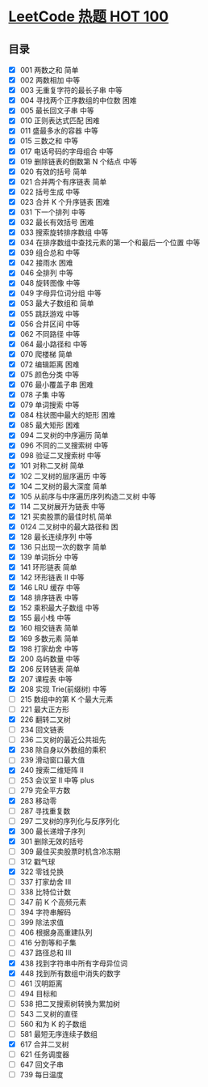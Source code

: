 # [LeetCode 热题 HOT 100](https://leetcode-cn.com/problem-list/2cktkvj/)

## 目录

- [x] 001 两数之和 简单
- [x] 002 两数相加 中等
- [x] 003 无重复字符的最长子串 中等
- [x] 004 寻找两个正序数组的中位数 困难
- [x] 005 最长回文子串 中等
- [x] 010 正则表达式匹配 困难
- [x] 011 盛最多水的容器 中等
- [x] 015 三数之和 中等
- [x] 017 电话号码的字母组合 中等
- [x] 019 删除链表的倒数第 N 个结点 中等
- [x] 020 有效的括号 简单
- [x] 021 合并两个有序链表 简单
- [x] 022 括号生成 中等
- [x] 023 合并 K 个升序链表 困难
- [x] 031 下一个排列 中等
- [x] 032 最长有效括号 困难
- [x] 033 搜索旋转排序数组 中等
- [x] 034 在排序数组中查找元素的第一个和最后一个位置 中等
- [x] 039 组合总和 中等
- [x] 042 接雨水 困难
- [x] 046 全排列 中等
- [x] 048 旋转图像 中等
- [x] 049 字母异位词分组 中等
- [x] 053 最大子数组和 简单
- [x] 055 跳跃游戏 中等
- [x] 056 合并区间 中等
- [x] 062 不同路径 中等
- [x] 064 最小路径和 中等
- [x] 070 爬楼梯 简单
- [x] 072 编辑距离 困难
- [x] 075 颜色分类 中等
- [x] 076 最小覆盖子串 困难
- [x] 078 子集 中等
- [x] 079 单词搜索 中等
- [x] 084 柱状图中最大的矩形 困难
- [x] 085 最大矩形 困难
- [x] 094 二叉树的中序遍历 简单
- [x] 096 不同的二叉搜索树 中等
- [x] 098 验证二叉搜索树 中等
- [x] 101 对称二叉树 简单
- [x] 102 二叉树的层序遍历 中等
- [x] 104 二叉树的最大深度 简单
- [x] 105 从前序与中序遍历序列构造二叉树 中等
- [x] 114 二叉树展开为链表 中等
- [x] 121 买卖股票的最佳时机 简单
- [x] 0124 二叉树中的最大路径和 困
- [x] 128 最长连续序列 中等
- [x] 136 只出现一次的数字 简单
- [x] 139 单词拆分 中等
- [x] 141 环形链表 简单
- [x] 142 环形链表 II 中等
- [x] 146 LRU 缓存 中等
- [x] 148 排序链表 中等
- [x] 152 乘积最大子数组 中等
- [x] 155 最小栈 中等
- [x] 160 相交链表 简单
- [x] 169 多数元素 简单
- [x] 198 打家劫舍 中等
- [x] 200 岛屿数量 中等
- [x] 206 反转链表 简单
- [x] 207 课程表 中等
- [x] 208 实现 Trie(前缀树) 中等
- [ ] 215 数组中的第 K 个最大元素
- [ ] 221 最大正方形
- [x] 226 翻转二叉树
- [ ] 234 回文链表
- [ ] 236 二叉树的最近公共祖先
- [x] 238 除自身以外数组的乘积
- [ ] 239 滑动窗口最大值
- [x] 240 搜索二维矩阵 II
- [ ] 253 会议室 II 中等 plus
- [ ] 279 完全平方数
- [x] 283 移动零
- [ ] 287 寻找重复数
- [ ] 297 二叉树的序列化与反序列化
- [x] 300 最长递增子序列
- [x] 301 删除无效的括号
- [ ] 309 最佳买卖股票时机含冷冻期
- [ ] 312 戳气球
- [x] 322 零钱兑换
- [ ] 337 打家劫舍 III
- [ ] 338 比特位计数
- [ ] 347 前 K 个高频元素
- [ ] 394 字符串解码
- [ ] 399 除法求值
- [ ] 406 根据身高重建队列
- [ ] 416 分割等和子集
- [ ] 437 路径总和 III
- [x] 438 找到字符串中所有字母异位词
- [x] 448 找到所有数组中消失的数字
- [ ] 461 汉明距离
- [ ] 494 目标和
- [ ] 538 把二叉搜索树转换为累加树
- [ ] 543 二叉树的直径
- [ ] 560 和为 K 的子数组
- [ ] 581 最短无序连续子数组
- [x] 617 合并二叉树
- [ ] 621 任务调度器
- [ ] 647 回文子串
- [ ] 739 每日温度
